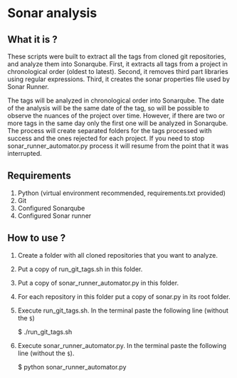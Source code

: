 # Sonar analysis

## What it is ?

These scripts were built to extract all the tags from cloned git repositories, and analyze them into Sonarqube. First, it extracts all tags from a project in chronological order (oldest to latest). Second, it removes third part libraries using regular expressions. Third, it creates the sonar properties file used by Sonar Runner. 

The tags will be analyzed in chronological order into Sonarqube. The date of the analysis will be the same date of the tag, so will be possible to observe the nuances of the project over time. However, if there are two or more tags in the same day only the first one will be analyzed in Sonarqube. The process will create separated folders for the tags processed with success and the ones rejected for each project. If you need to stop sonar_runner_automator.py process it will resume from the point that it was interrupted.

## Requirements

1. Python (virtual environment recommended, requirements.txt provided)
2. Git
3. Configured Sonarqube
4. Configured Sonar runner

## How to use ?

1. Create a folder with all cloned repositories that you want to analyze.
2. Put a copy of run_git_tags.sh in this folder.
3. Put a copy of sonar_runner_automator.py in this folder. 
4. For each repository in this folder put a copy of sonar.py in its root folder.
5. Execute run_git_tags.sh. In the terminal paste the following line (without the `$`)

    $ ./run_git_tags.sh

6. Execute sonar_runner_automator.py. In the terminal paste the following line (without the `$`). 
    
    $ python sonar_runner_automator.py
